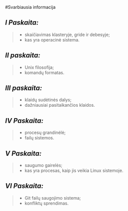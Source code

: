 #Svarbiausia informacija

## *I Paskaita:*

> - skaičiavimas klasteryje, gride ir debesyje;
> - kas yra operacinė sistema.

## *II paskaita:*

> - Unix filosofija;
> - komandų formatas.

## *III paskaita:*

> - klaidų sudėtinės dalys;
> - dažniausiai pasitaikančios klaidos.

## *IV Paskaita:*

> - procesų grandinėlė;
> - failų sistemos.

## *V Paskaita:*

> - saugumo gairelės;
> - kas yra procesas, kaip jis veikia Linux sistemoje.

## *VI Paskaita:*

> - Git failų saugojimo sistema;
> - konfliktų sprendimas.